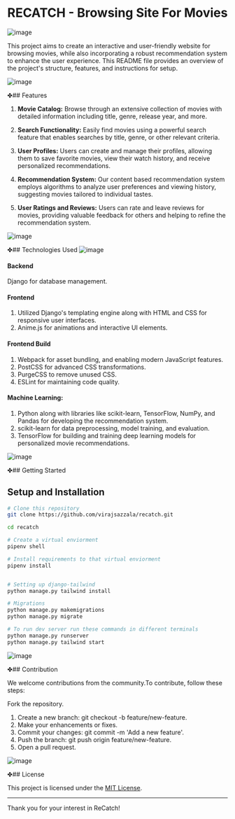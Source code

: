 # RECATCH - Browsing Site For Movies
![image](https://github.com/virajsazzala/recatch/assets/113019331/03549c38-1fed-42cd-b459-0cd4a2aba528)


This project aims to create an interactive and user-friendly website for browsing movies, while also incorporating a robust recommendation system to enhance the user experience. This README file provides an overview of the project's structure, features, and instructions for setup.

![image](https://github.com/virajsazzala/recatch/assets/113019331/60de2ef8-287f-46ca-bf05-01c137d0eeab)


✤## Features

1. **Movie Catalog:** Browse through an extensive collection of movies with detailed information including title, genre, release year, and more.

2. **Search Functionality:** Easily find movies using a powerful search feature that enables searches by title, genre, or other relevant criteria.

3. **User Profiles:** Users can create and manage their profiles, allowing them to save favorite movies, view their watch history, and receive personalized recommendations.

4. **Recommendation System:** Our content based recommendation system employs algorithms to analyze user preferences and viewing history, suggesting movies tailored to individual tastes.

5. **User Ratings and Reviews:** Users can rate and leave reviews for movies, providing valuable feedback for others and helping to refine the recommendation system.

![image](https://github.com/virajsazzala/recatch/assets/113019331/f8b95a3c-3ae9-447d-9b14-7a5596e8d597)


✤## Technologies Used
![image](https://github.com/virajsazzala/recatch/assets/113019331/4c8ec8ea-5154-46f4-98dc-4e1a94989314)

#### Backend
Django for database management.
#### Frontend
1. Utilized Django's templating engine along with HTML and CSS for responsive user interfaces.
2. Anime.js for animations and interactive UI elements.
#### Frontend Build
1. Webpack for asset bundling, and enabling modern JavaScript features.
2. PostCSS for advanced CSS transformations.
3. PurgeCSS to remove unused CSS.
3. ESLint for maintaining code quality.
#### Machine Learning:
1. Python along with libraries like scikit-learn, TensorFlow, NumPy, and Pandas for developing the recommendation system.
2. scikit-learn for data preprocessing, model training, and evaluation.
3. TensorFlow for building and training deep learning models for personalized movie recommendations.

![image](https://github.com/virajsazzala/recatch/assets/113019331/57a05132-db22-4544-9342-e97416d4aa6f)



✤## Getting Started

## Setup and Installation
```bash
# Clone this repository
git clone https://github.com/virajsazzala/recatch.git

cd recatch

# Create a virtual enviorment
pipenv shell

# Install requirements to that virtual enviorment
pipenv install


# Setting up django-tailwind
python manage.py tailwind install

# Migrations
python manage.py makemigrations
python manage.py migrate

# To run dev server run these commands in different terminals
python manage.py runserver
python manage.py tailwind start

```
![image](https://github.com/virajsazzala/recatch/assets/113019331/6a37f7f7-23d5-4330-8518-f36cd1726751)


✤## Contribution

We welcome contributions from the community.To contribute, follow these steps:

Fork the repository.
1. Create a new branch: git checkout -b feature/new-feature.
2. Make your enhancements or fixes.
3. Commit your changes: git commit -m 'Add a new feature'.
4. Push the branch: git push origin feature/new-feature.
5. Open a pull request.

![image](https://github.com/virajsazzala/recatch/assets/113019331/ced3a88b-e616-46f9-84fa-a3f60fcefd0d)


✤## License

This project is licensed under the [MIT License](LICENSE).

---

Thank you for your interest in ReCatch!


